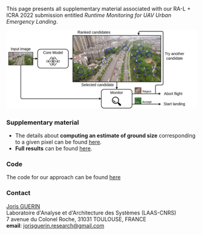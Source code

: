 This page presents all supplementary material associated 
with our RA-L + ICRA 2022 submission entitled 
*Runtime Monitoring for UAV Urban Emergency Landing*.

![Overview of the proposed approach](Images/overview_icra.png "Overview of the proposed approach")

### Supplementary material
* The details about **computing an estimate of ground size** corresponding to a given pixel can be found [here](Supplementary/ICRA2022_supplementary_pixelSize.pdf). 
* **Full results** can be found [here](https://github.com/jorisguerin/ANITI_UavEmergencyLanding/blob/gh-pages/Supplementary/full_results.csv).

### Code
The code for our approach can be found [here](https://github.com/jorisguerin/ANITI_UavEmergencyLanding/tree/main)

### Contact
[Joris GUERIN](https://jorisguerin.github.io/)  
Laboratoire d'Analyse et d'Architecture des Systèmes (LAAS-CNRS)  
7 avenue du Colonel Roche, 31031 TOULOUSE, FRANCE  
**email**: jorisguerin.research@gmail.com
